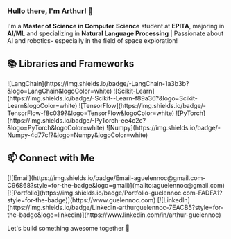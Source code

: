 ### Hullo there, I'm Arthur! 👋

I'm a **Master of Science in Computer Science** student at **EPITA**, majoring in **AI/ML** and specializing in **Natural Language Processing** | Passionate about AI and robotics- especially in the field of space exploration!

## 📚 Libraries and Frameworks
<div align="left">
  ![LangChain](https://img.shields.io/badge/-LangChain-1a3b3b?&logo=LangChain&logoColor=white)
  ![Scikit-Learn](https://img.shields.io/badge/-Scikit--Learn-f89a36?&logo=Scikit-Learn&logoColor=white)
  ![TensorFlow](https://img.shields.io/badge/-TensorFlow-f8c039?&logo=TensorFlow&logoColor=white)
  ![PyTorch](https://img.shields.io/badge/-PyTorch-ee4c2c?&logo=PyTorch&logoColor=white)
  ![Numpy](https://img.shields.io/badge/-Numpy-4d77cf?&logo=Numpy&logoColor=white)
</div>

## 📫 Connect with Me
<div align="left">
  [![Email](https://img.shields.io/badge/Email-aguelennoc@gmail.com-C96868?style=for-the-badge&logo=gmail)](mailto:aguelennoc@gmail.com)  
  [![Portfolio](https://img.shields.io/badge/Portfolio-guelennoc.com-FADFA1?style=for-the-badge)](https://www.guelennoc.com)  
  [![LinkedIn](https://img.shields.io/badge/LinkedIn-arthurguelennoc-7EACB5?style=for-the-badge&logo=linkedin)](https://www.linkedin.com/in/arthur-guelennoc)  
</div>

Let's build something awesome together 🚀
